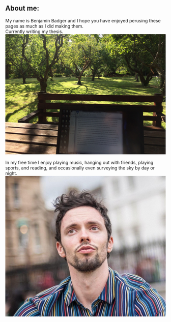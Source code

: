 ## About me:
My name is Benjamin Badger and I hope you have enjoyed perusing these pages as much as I did making them.  
Currently writing my thesis.
![writing in the orchard](https://github.com/blbadger/blbadger.github.io/blob/master/orchard.JPG)

In my free time I enjoy playing music, hanging out with friends, playing sports, and reading, and occasionally
even surveying the sky by day or night.
![philisophical](https://github.com/blbadger/blbadger.github.io/blob/master/headshot.JPG)



